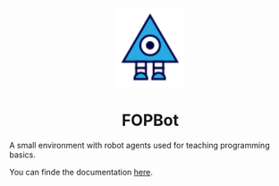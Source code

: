 <div align="center">
    <img src="logo-icon.svg" align="float" width="25%" alt="jagr logo">
    <h1>FOPBot</h1>
</div>

A small environment with robot agents used for teaching programming basics.

You can finde the documentation [here](https://tudalgo.github.io/fopbot/index.html).
